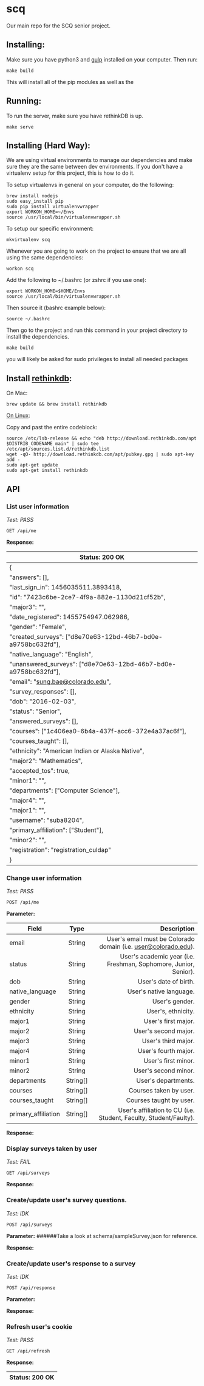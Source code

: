# scq
Our main repo for the SCQ senior project.

## Installing:

Make sure you have python3 and [gulp](https://github.com/gulpjs/gulp/blob/master/docs/getting-started.md) installed on your computer. Then run:

```
make build
```

This will install all of the pip modules as well as the

## Running:

To run the server, make sure you have rethinkDB is up.

```
make serve
```

## Installing (Hard Way):
We are using virtual environments to manage our dependencies and make sure they are the same between dev environments. If you don't have a virtualenv setup for this project, this is how to do it.

To setup virtualenvs in general on your computer, do the following:
```
brew install nodejs
sudo easy_install pip
sudo pip install virtualenvwrapper
export WORKON_HOME=~/Envs
source /usr/local/bin/virtualenvwrapper.sh
```

To setup our specific environment:
```
mkvirtualenv scq
```

Whenever you are going to work on the project to ensure that we are all using the same dependencies:
```
workon scq
```

Add the following to ~/.bashrc (or zshrc if you use one):

```
export WORKON_HOME=$HOME/Envs
source /usr/local/bin/virtualenvwrapper.sh
```

Then source it (bashrc example below):
```
source ~/.bashrc
```

Then go to the project and run this command in your project directory to install the dependencies.
```
make build
```
you will likely be asked for sudo privileges to install all needed packages

## Install [rethinkdb]( https://rethinkdb.com/docs/install/):

On Mac:

```
brew update && brew install rethinkdb
```

[On Linux](https://www.rethinkdb.com/docs/install/ubuntu/):

Copy and past the entire codeblock:

```
source /etc/lsb-release && echo "deb http://download.rethinkdb.com/apt $DISTRIB_CODENAME main" | sudo tee /etc/apt/sources.list.d/rethinkdb.list
wget -qO- http://download.rethinkdb.com/apt/pubkey.gpg | sudo apt-key add -
sudo apt-get update
sudo apt-get install rethinkdb
```

## API

### List user information
*Test: PASS*
```
GET /api/me
```
**Response:**

| Status: 200 OK                                                      |
|---------------------------------------------------------------------|
| {                                                                   |
|    "answers": [],                                                   |
|    "last_sign_in": 1456035511.3893418,                              |
|    "id": "7423c6be-2ce7-4f9a-882e-1130d21cf52b",                    |
|    "major3": "",                                                    |
|    "date_registered": 1455754947.062986,                            |
|    "gender": "Female",                                              |
|    "created_surveys": ["d8e70e63-12bd-46b7-bd0e-a9758bc632fd"],     |
|    "native_language": "English",                                    |
|    "unanswered_surveys": ["d8e70e63-12bd-46b7-bd0e-a9758bc632fd"],  |
|    "email": "sung.bae@colorado.edu",                                |
|    "survey_responses": [],                                          |
|    "dob": "2016-02-03",                                             |
|    "status": "Senior",                                              |
|    "answered_surveys": [],                                          |
|    "courses": ["1c406ea0-6b4a-437f-acc6-372e4a37ac6f"],             |
|    "courses_taught": [],                                            |
|    "ethnicity": "American Indian or Alaska Native",                 |
|    "major2": "Mathematics",                                         |
|    "accepted_tos": true,                                            |
|    "minor1": "",                                                    |
|    "departments": ["Computer Science"],                             |
|    "major4": "",                                                    |
|    "major1": "",                                                    |
|    "username": "suba8204",                                          |
|    "primary_affiliation": ["Student"],                              |
|    "minor2": "",                                                    |
|    "registration": "registration_culdap"                            |
| }                                                                   |

### Change user information
*Test: PASS*
```
POST /api/me
```
**Parameter:**

| Field               | Type          | Description                                                       |
| ------------------- |:-------------:| -----------------------------------------------------------------:|
| email               | String        | User's email must be Colorado domain (i.e. user@colorado.edu).    |
| status              | String        | User's academic year (i.e. Freshman, Sophomore, Junior, Senior).  |
| dob                 | String        | User's date of birth.                                             |
| native_language     | String        | User's native language.                                           |
| gender              | String        | User's gender.                                                    |
| ethnicity           | String        | User's, ethnicity.                                                |
| major1              | String        | User's first major.                                               |
| major2              | String        | User's second major.                                              |
| major3              | String        | User's third major.                                               |
| major4              | String        | User's fourth major.                                              |
| minor1              | String        | User's first minor.                                               |
| minor2              | String        | User's second minor.                                              |
| departments         | String[]      | User's departments.                                               |
| courses             | String[]      | Courses taken by user.                                            |
| courses_taught      | String[]      | Courses taught by user.                                           |
| primary_affiliation | String[]      | User's affiliation to CU (i.e. Student, Faculty, Student/Faulty). |

**Response:**

### Display surveys taken by user
*Test: FAIL*
```
GET /api/surveys
```
**Response:**

### Create/update user's survey questions.
*Test: IDK*
```
POST /api/surveys
```
**Parameter:**
######Take a look at schema/sampleSurvey.json for reference.

**Response:**

### Create/update user's response to a survey
*Test: IDK*
```
POST /api/response
```
**Parameter:**

**Response:**

### Refresh user's cookie
*Test: PASS*
```
GET /api/refresh
```
**Response:**

| Status: 200 OK |
| -------------- |
